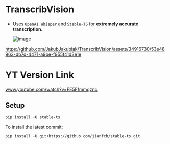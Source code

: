 # TranscribVision

- Uses [`OpenAI Whisper`](https://openai.com/research/whisper) and [`Stable-TS`](https://github.com/jianfch/stable-ts) for **extremely accurate transcription**.

  ![image](https://github.com/user-attachments/assets/c5cb7456-3e7e-4f65-998f-e85f050e7e64)



https://github.com/JakubJakubiak/TranscribVision/assets/34916730/53e48963-db7d-4471-a9be-f955f41d3e1e


# YT Version Link
www.youtube.com/watch?v=FE5Ffmmqznc
## Setup
```
pip install -U stable-ts
```

To install the latest commit:
```
pip install -U git+https://github.com/jianfch/stable-ts.git
```

